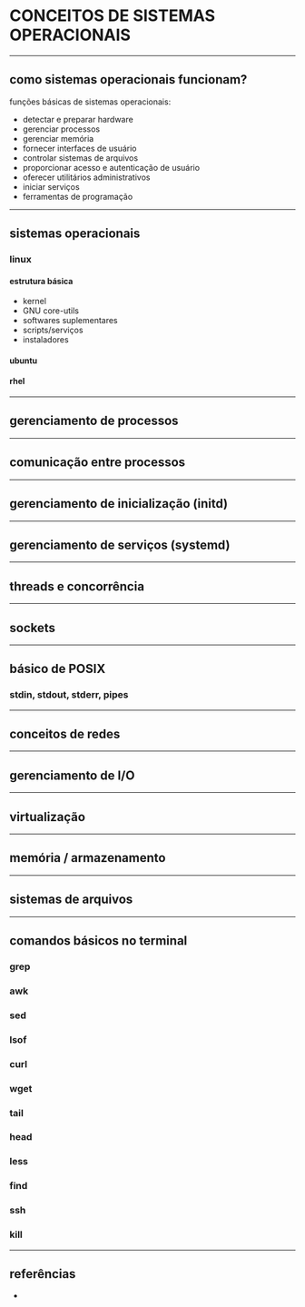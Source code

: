 # CONCEITOS DE SISTEMAS OPERACIONAIS
---
## como sistemas operacionais funcionam?
funções básicas de sistemas operacionais:
- detectar e preparar hardware
- gerenciar processos
- gerenciar memória
- fornecer interfaces de usuário
- controlar sistemas de arquivos
- proporcionar acesso e autenticação de usuário
- oferecer utilitários administrativos
- iniciar serviços
- ferramentas de programação
---
## sistemas operacionais
### linux
#### estrutura básica
- kernel
- GNU core-utils
- softwares suplementares
- scripts/serviços
- instaladores

#### ubuntu

#### rhel
---
## gerenciamento de processos
---
## comunicação entre processos
---
## gerenciamento de inicialização (initd)
---
## gerenciamento de serviços (systemd)
---
## threads e concorrência
---
## sockets
---
## básico de POSIX
### stdin, stdout, stderr, pipes
---
## conceitos de redes
---
## gerenciamento de I/O
---
## virtualização
---
## memória / armazenamento
---
## sistemas de arquivos
---
## comandos básicos no terminal
### grep
### awk
### sed
### lsof
### curl
### wget
### tail
### head
### less
### find
### ssh
### kill
---
## referências
- 